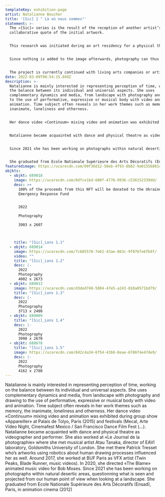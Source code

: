 ```yaml
---
templateKey: exhibition-page
artist: Natalianne Boucher
title: '[Sic] 1 " Là où nous sommes"'
statement: >-
  The «[Sic]» series is the result of the reception of another artist’s work, a
  collaborative quote of the initial artwork.


  This research was initiated during an art residency for a physical theatre play, «Là où nous sommes» (Where we stand), created and performed by Charlotte Braun. The play deals with the questions emerging while we are walking alone in nature. These photographs are a proposal seeking to capture the attentive slowing down present in the subject of the piece, but also inherent to any work of research and creation.


  Since nothing is added to the image afterwards, photography can thus in this case serve both as a faithful object to the work cited and also as a testimony of the transition between the viewer’s gaze and the object observed.


  The project is currently continued with living arts companies or artists performing.
date: 2022-03-09T08:54:15.849Z
description: >-
  Natalianne is mainly interested in representing perception of time, working on
  the balance between its individual and universal aspects. She uses
  complementary dynamics and media, from landscape with photography and drawing
  to the use of performative, expressive or musical body with video and
  animation. Time subject often reveals in her work themes such as memory, the
  inanimate, loneliness and otherness. 


  Her dance video «Continuum» mixing video and animation was exhibited during group show «Appareiller» at Palais de Tolyo, Paris (2015) and festivals (Mecal, Arte Video Night, Cinemafest Mexico / San Francisco Dance Film Fest (...).


  Natalianne became acquainted with dance and physical theatre as videographer and performer. She also worked at «Le Journal de la photographie» where she met musical artist Atau Tanaka, director of EAVI laboratory, Goldsmiths University of London. She met there Patrick Tresset who’s artworks using robotics about human drawing processes influenced her as well. Around 2017, she worked at BUF Paris as VFX artist (Twin Peaks, Blade Runner, music videos). In 2020, she directed «The Blame» animated music video for Bob Moses.


  Since 2021 she has been working on photographs within natural desertic areas, questionning what is seen and projected from our human point of view when looking at a landscape.


  She graduated from Ecole Nationale Supérieure des Arts Décoratifs (Ensad), Paris, in animation cinema (2012)
featuredimage: https://ucarecdn.com/09f36d12-58eb-4f93-8b82-9a01556881c3/
objkts:
  - objkt: 689018
    image: https://ucarecdn.com/8dfce1bd-680f-4778-9936-c536152339dd/
    desc: >+
      100% of the proceeds from this NFT will be donated to the Ukraine
      Emergency Response Fund


      2022

      Photography

      3903 x 2607



    title: "[Sic]_Lons 1.1"
  - objkt: 689014
    image: https://ucarecdn.com/7c685578-7e62-43ae-863c-9f076fe6fb9f/
    video: ""
    title: "[Sic]_Lons 1.2"
    desc: |-
      2022
      Photography
      4002 x 2673
  - objkt: 689013
    image: https://ucarecdn.com/d3ded748-5884-47e5-a243-810a0571bd79/
    title: "[Sic]_Lons 1.3"
    desc: |-
      2022
      Photography
      3713 x 2480
  - objkt: 689009
    title: "[Sic]_Lons 1.4"
    desc: |-
      2022
      Photography
      3998 x 2670
  - objkt: 688678
    title: "[Sic]_Lons 1.5"
    image: https://ucarecdn.com/842c4a34-6f54-43b9-8eae-6786f4e47de9/
    desc: |-
      2022
      Photography
      4162 x 2780
---
```

Natalianne is mainly interested in representing perception of time, working on the balance between its individual and universal aspects. She uses complementary dynamics and media, from landscape with photography and drawing to the use of performative, expressive or musical body with video and animation. Time subject often reveals in her work themes such as memory, the inanimate, loneliness and otherness. Her dance video «Continuum» mixing video and animation was exhibited during group show «Appareiller» at Palais de Tolyo, Paris (2015) and festivals (Mecal, Arte Video Night, Cinemafest Mexico / San Francisco Dance Film Fest (...). Natalianne became acquainted with dance and physical theatre as videographer and performer. She also worked at «Le Journal de la photographie» where she met musical artist Atau Tanaka, director of EAVI laboratory, Goldsmiths University of London. She met there Patrick Tresset who’s artworks using robotics about human drawing processes influenced her as well. Around 2017, she worked at BUF Paris as VFX artist (Twin Peaks, Blade Runner, music videos). In 2020, she directed «The Blame» animated music video for Bob Moses. Since 2021 she has been working on photographs within natural desertic areas, questionning what is seen and projected from our human point of view when looking at a landscape. She graduated from Ecole Nationale Supérieure des Arts Décoratifs (Ensad), Paris, in animation cinema (2012)